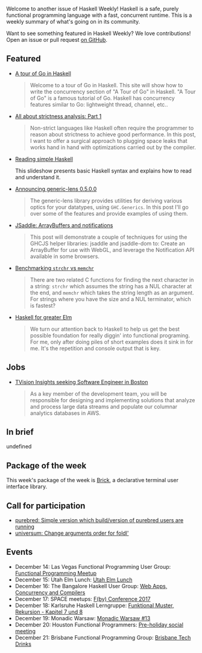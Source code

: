 <!-- 2017-12-14 -->

Welcome to another issue of Haskell Weekly!
Haskell is a safe, purely functional programming language with a fast, concurrent runtime.
This is a weekly summary of what's going on in its community.

Want to see something featured in Haskell Weekly?
We love contributions!
Open an issue or pull request [on GitHub](https://github.com/haskellweekly/haskellweekly.github.io).

## Featured

-   [A tour of Go in Haskell](https://a-tour-of-go-in-haskell.syocy.net/en_US/index.html)

    > Welcome to a tour of Go in Haskell. This site will show how to write the concurrency section of "A Tour of Go" in Haskell. "A Tour of Go" is a famous tutorial of Go. Haskell has concurrency features similar to Go: lightweight thread, channel, etc..

-   [All about strictness analysis: Part 1](http://fixpt.de/blog/2017-12-04-strictness-analysis-part-1.html)

    > Non-strict languages like Haskell often require the programmer to reason about strictness to achieve good performance. In this post, I want to offer a surgical approach to plugging space leaks that works hand in hand with optimizations carried out by the compiler.

-   [Reading simple Haskell](https://soupi.github.io/rfc/reading_simple_haskell/)

    This slideshow presents basic Haskell syntax and explains how to read and understand it.

-   [Announcing generic-lens 0.5.0.0](http://kcsongor.github.io/generic-lens/)

    > The generic-lens library provides utilities for deriving various optics for your datatypes, using `GHC.Generics`. In this post I'll go over some of the features and provide examples of using them.

-   [JSaddle: ArrayBuffers and notifications](https://qfpl.io/posts/working-with-jsaddle/)

    > This post will demonstrate a couple of techniques for using the GHCJS helper libraries: jsaddle and jsaddle-dom to: Create an ArrayBuffer for use with WebGL, and leverage the Notification API available in some browsers.

-   [Benchmarking `strchr` vs `memchr`](https://neilmitchell.blogspot.com/2017/12/benchmarking-strchr-vs-memchr.html)

    > There are two related C functions for finding the next character in a string: `strchr` which assumes the string has a NUL character at the end, and `memchr` which takes the string length as an argument. For strings where you have the size and a NUL terminator, which is fastest?

-   [Haskell for greater Elm](http://jstoelm.com/episodes/16-haskell-for-greater-elm.html)

    > We turn our attention back to Haskell to help us get the best possible foundation for really diggin' into functional programing. For me, only after doing piles of short examples does it sink in for me. It's the repetition and console output that is key.

## Jobs

-   [TVision Insights seeking Software Engineer in Boston](https://stackoverflow.com/jobs/148122/backend-software-engineer-haskell-scala-clojure-tvision-insights)

    > As a key member of the development team, you will be responsible for designing and implementing solutions that analyze and process large data streams and populate our columnar analytics databases in AWS.

## In brief

undefined

## Package of the week

This week's package of the week is [Brick](https://hackage.haskell.org/package/brick-0.30),
a declarative terminal user interface library.

## Call for participation

-   [purebred: Simple version which build/version of purebred users are running](https://github.com/purebred-mua/purebred/issues/124)
-   [universum: Change arguments order for foldl'](https://github.com/serokell/universum/issues/91)

## Events

-   December 14: Las Vegas Functional Programming User Group: [Functional Programming Meetup](https://www.meetup.com/las-vegas-functional-programming/events/245590893/)
-   December 15: Utah Elm Lunch: [Utah Elm Lunch](https://www.meetup.com/utah-elm/events/245478804/)
-   December 16: The Bangalore Haskell User Group: [Web Apps, Concurrency and Compilers](https://www.meetup.com/The-Bangalore-Haskell-User-Group/events/245777992/)
-   December 17: SPACE meetups: [F(by) Conference 2017](https://www.meetup.com/SPACE-meetups/events/244079672/)
-   December 18: Karlsruhe Haskell Lerngruppe: [Funktional Muster, Rekursion - Kapitel 7 und 8](https://www.meetup.com/Karlsruhe-Haskell-Lerngruppe/events/244433396/)
-   December 19: Monadic Warsaw: [Monadic Warsaw #13](https://www.meetup.com/Monadic-Warsaw/events/244200180/)
-   December 20: Houston Functional Programmers: [Pre-holiday social meeting](https://www.meetup.com/Houston-Functional-Programmers/events/242817187/)
-   December 21: Brisbane Functional Programming Group: [Brisbane Tech Drinks](https://www.meetup.com/Brisbane-Functional-Programming-Group/events/244907684/)
